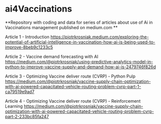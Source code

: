 # ai4Vaccinations

**Repository with coding and data for series of articles about use of Ai in Vaccinations management published on medium.com **

Article 1 - Introduction
https://piotrkrosniak.medium.com/exploring-the-potential-of-artificial-intelligence-in-vaccination-how-ai-is-being-used-to-improve-8beb9c1233c5

Article 2 - Vaccine demand forecasting with AI
https://medium.com/@piotrkrosniak/using-predictive-analytics-model-in-python-to-improve-vaccine-supply-and-demand-how-ai-is-2479746f826d

Article 3 - Optimizing Vaccine deliver route (CVRP) - Python Pulp
https://medium.com/@piotrkrosniak/vaccine-supply-chain-optimization-with-ai-powered-capacitated-vehicle-routing-problem-cvrp-part-1-ca79519e9ad7

Article 4 - Optimizing Vaccine deliver route (CVRP) - Reinforcement Learning
https://medium.com/@piotrkrosniak/vaccine-supply-chain-optimization-with-ai-powered-capacitated-vehicle-routing-problem-cvrp-part-2-233bc85fa247

